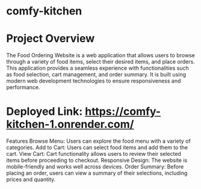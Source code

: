 # comfy-kitchen
# Project Overview
The Food Ordering Website is a web application that allows users to browse through a variety of food items, select their desired items, and place orders. This application provides a seamless experience with functionalities such as food selection, cart management, and order summary. It is built using modern web development technologies to ensure responsiveness and performance.

# Deployed Link: https://comfy-kitchen-1.onrender.com/

Features
Browse Menu: Users can explore the food menu with a variety of categories.
Add to Cart: Users can select food items and add them to the cart.
View Cart: Cart functionality allows users to review their selected items before proceeding to checkout.
Responsive Design: The website is mobile-friendly and works well across devices.
Order Summary: Before placing an order, users can view a summary of their selections, including prices and quantity.
